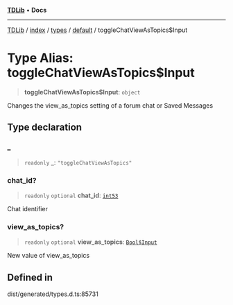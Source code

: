 [**TDLib**](../../../../../../README.md) • **Docs**

***

[TDLib](../../../../../../modules.md) / [index](../../../../../README.md) / [types](../../../README.md) / [default](../README.md) / toggleChatViewAsTopics$Input

# Type Alias: toggleChatViewAsTopics$Input

> **toggleChatViewAsTopics$Input**: `object`

Changes the view_as_topics setting of a forum chat or Saved Messages

## Type declaration

### \_

> `readonly` **\_**: `"toggleChatViewAsTopics"`

### chat\_id?

> `readonly` `optional` **chat\_id**: [`int53`](int53-1.md)

Chat identifier

### view\_as\_topics?

> `readonly` `optional` **view\_as\_topics**: [`Bool$Input`](Bool$Input.md)

New value of view_as_topics

## Defined in

dist/generated/types.d.ts:85731
